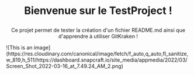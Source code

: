 # <p align="center">Bienvenue sur le TestProject !</p>

<p align="center">Ce projet permet de tester la création d'un fichier README.md ainsi que d'apprendre à utiliser GitKraken !</p>

</center>![This is an image](https://res.cloudinary.com/canonical/image/fetch/f_auto,q_auto,fl_sanitize,w_819,h_511/https://dashboard.snapcraft.io/site_media/appmedia/2022/03/Screen_Shot_2022-03-16_at_7.49.24_AM_2.png)</center>